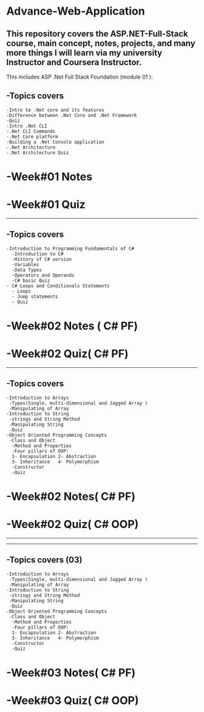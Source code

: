 # Advance-Web-Application
This repository covers the ASP.NET-Full-Stack course, main concept, notes, projects, and many more things I will learn via my university Instructor and Coursera Instructor.
------------------------------------------------------------------
This includes ASP .Net Full Stack Foundation (module 01 ):
 ## -Topics covers 
    -Intro to .Net core and its features
    -Difference between .Net Core and .Net Framework
    -Quiz
    -Intro .Net CLI
    -.Net CLI Commands 
    -.Net Core platform
    -Building a .Net Console application
    -.Net Architecture 
    -.Net Architecture Quiz
# -Week#01 Notes
# -Week#01 Quiz
------------------------------------------------------------------
## -Topics covers 
    -Introduction to Programming Fundamentals of C#
      -Introduction to C#
      -History of C# version
      -Variables
      -Data Types
      -Operators and Operands
      -C# basic Quiz
    - C# Loops and Conditionals Statements
      - Loops
      - Jump statements
      - Quiz 
# -Week#02 Notes ( C# PF)
# -Week#02 Quiz( C# PF)
------------------------------------------------------------------
## -Topics covers 
    -Introduction to Arrays
     -Types(Single, multi-dimensional and Jagged Array )
     -Manipulating of Array
    -Introduction to String 
     -strings and String Method
     -Manipulating String 
     -Quiz
    -Object Oriented Programming Concepts
     -Class and Object
      -Method and Properties
      -Four pillars of OOP:
      1- Encapsulation 2- Abstraction
      3- Inheritance   4- Polymorphism
      -Constructor
      -Quiz
# -Week#02 Notes( C# PF)
# -Week#02 Quiz( C# OOP)
------------------------------------------------------------------

------------------------------------------------------------------
## -Topics covers  (03)
    -Introduction to Arrays
     -Types(Single, multi-dimensional and Jagged Array )
     -Manipulating of Array
    -Introduction to String 
     -strings and String Method
     -Manipulating String 
     -Quiz
    -Object Oriented Programming Concepts
     -Class and Object
      -Method and Properties
      -Four pillars of OOP:
      1- Encapsulation 2- Abstraction
      3- Inheritance   4- Polymorphism
      -Constructor
      -Quiz
      
# -Week#03 Notes( C# PF)
# -Week#03 Quiz( C# OOP)

